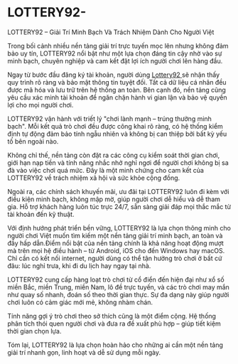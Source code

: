 # LOTTERY92-
LOTTERY92 – Giải Trí Minh Bạch Và Trách Nhiệm Dành Cho Người Việt

Trong bối cảnh nhiều nền tảng giải trí trực tuyến mọc lên nhưng không đảm bảo uy tín, LOTTERY92 nổi bật như một lựa chọn đáng tin cậy nhờ vào sự minh bạch, chuyên nghiệp và cam kết đặt lợi ích người chơi lên hàng đầu.

Ngay từ bước đầu đăng ký tài khoản, người dùng <a href=https://lottery92-vn.com> Lottery92 </a>  sẽ nhận thấy quy trình rõ ràng và bảo mật thông tin tuyệt đối. Tất cả dữ liệu cá nhân đều được mã hóa và lưu trữ trên hệ thống an toàn. Bên cạnh đó, nền tảng cũng yêu cầu xác minh tài khoản để ngăn chặn hành vi gian lận và bảo vệ quyền lợi cho mọi người chơi.

LOTTERY92 vận hành với triết lý "chơi lành mạnh – trúng thưởng minh bạch". Mỗi kết quả trò chơi đều được công khai rõ ràng, có hệ thống kiểm định tự động đảm bảo tính ngẫu nhiên và không bị can thiệp bởi bất kỳ yếu tố bên ngoài nào.

Không chỉ thế, nền tảng còn đặt ra các công cụ kiểm soát thời gian chơi, giới hạn nạp tiền và tính năng nhắc nhở nghỉ ngơi để người chơi không bị sa đà vào việc chơi quá mức. Đây là một minh chứng cho cam kết của LOTTERY92 về trách nhiệm xã hội và sức khỏe cộng đồng.

Ngoài ra, các chính sách khuyến mãi, ưu đãi tại LOTTERY92 luôn đi kèm với điều kiện minh bạch, không mập mờ, giúp người chơi dễ hiểu và dễ tham gia. Hỗ trợ khách hàng luôn túc trực 24/7, sẵn sàng giải đáp mọi thắc mắc từ tài khoản đến kỹ thuật.

Với định hướng phát triển bền vững, LOTTERY92 là lựa chọn thông minh cho người chơi Việt muốn tìm kiếm một nền tảng giải trí minh bạch, an toàn và đầy hấp dẫn.Điểm nổi bật của nền tảng chính là khả năng hoạt động mượt mà trên mọi hệ điều hành – từ Android, iOS cho đến Windows hay macOS. Chỉ cần có kết nối internet, người dùng có thể tận hưởng trò chơi ở bất cứ đâu: lúc nghỉ trưa, khi đi du lịch hay ngay tại nhà.

LOTTERY92 cung cấp hàng loạt trò chơi từ cổ điển đến hiện đại như xổ số miền Bắc, miền Trung, miền Nam, lô đề trực tuyến, và các trò chơi may mắn như quay số nhanh, đoán số theo thời gian thực. Sự đa dạng này giúp người chơi luôn có cảm giác mới mẻ, không nhàm chán.

Tính năng gợi ý trò chơi theo sở thích cũng là một điểm cộng. Hệ thống phân tích thói quen người chơi và đưa ra đề xuất phù hợp – giúp tiết kiệm thời gian chọn lựa.

Tóm lại, LOTTERY92 là lựa chọn hoàn hảo cho những ai cần một nền tảng giải trí nhanh gọn, linh hoạt và dễ sử dụng mỗi ngày.

